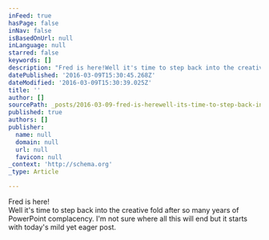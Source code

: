 ```yaml
---
inFeed: true
hasPage: false
inNav: false
isBasedOnUrl: null
inLanguage: null
starred: false
keywords: []
description: "Fred is here!Well it's time to step back into the creative fold after so many years of PowerPoint complacency. I'm not sure where all this will end but it start with today's mild and eager post."
datePublished: '2016-03-09T15:30:45.268Z'
dateModified: '2016-03-09T15:30:39.025Z'
title: ''
author: []
sourcePath: _posts/2016-03-09-fred-is-herewell-its-time-to-step-back-into-the-creative-f.md
published: true
authors: []
publisher:
  name: null
  domain: null
  url: null
  favicon: null
_context: 'http://schema.org'
_type: Article

---
```

Fred is here!  
Well it's time to step back into the creative fold after so many years of PowerPoint complacency. I'm not sure where all this will end but it starts with today's mild yet eager post.